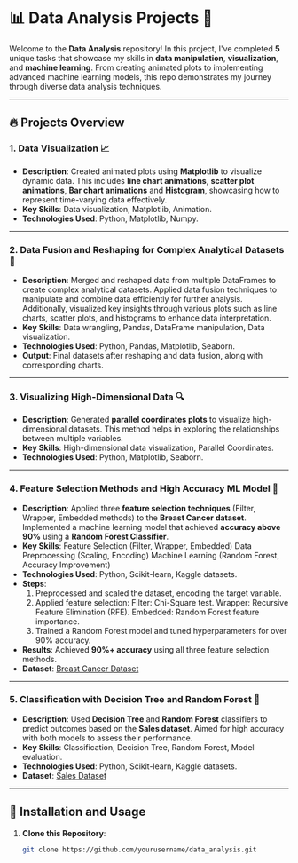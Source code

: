 # 📊 Data Analysis Projects 🚀

Welcome to the **Data Analysis** repository! In this project, I've completed **5** unique tasks that showcase my skills in **data manipulation**, **visualization**, and **machine learning**. From creating animated plots to implementing advanced machine learning models, this repo demonstrates my journey through diverse data analysis techniques.

---

## 🔥 Projects Overview

### 1. **Data Visualization** 📈
   - **Description**: Created animated plots using **Matplotlib** to visualize dynamic data. This includes **line chart animations**, **scatter plot animations**, **Bar chart animations** and **Histogram**, showcasing how to represent time-varying data effectively.
   - **Key Skills**: Data visualization, Matplotlib, Animation.
   - **Technologies Used**: Python, Matplotlib, Numpy.

---

### 2. **Data Fusion and Reshaping for Complex Analytical Datasets** 🔗
   - **Description**: Merged and reshaped data from multiple DataFrames to create complex analytical datasets. Applied data fusion techniques to manipulate and combine data efficiently for further analysis. Additionally, visualized key insights through various plots such as line charts, scatter plots, and histograms to enhance data interpretation.
   - **Key Skills**: Data wrangling, Pandas, DataFrame manipulation, Data visualization.
   - **Technologies Used**: Python, Pandas, Matplotlib, Seaborn.
   - **Output**: Final datasets after reshaping and data fusion, along with corresponding charts.

---

### 3. **Visualizing High-Dimensional Data** 🔍
   - **Description**: Generated **parallel coordinates plots** to visualize high-dimensional datasets. This method helps in exploring the relationships between multiple variables.
   - **Key Skills**: High-dimensional data visualization, Parallel Coordinates.
   - **Technologies Used**: Python, Matplotlib, Seaborn.

---

### 4. **Feature Selection Methods and High Accuracy ML Model** 🧠
   - **Description**: Applied three **feature selection techniques** (Filter, Wrapper, Embedded methods) to the **Breast Cancer dataset**. Implemented a machine learning model that achieved **accuracy above 90%** using a **Random Forest Classifier**.
   - **Key Skills**: Feature Selection (Filter, Wrapper, Embedded)
                     Data Preprocessing (Scaling, Encoding)
                     Machine Learning (Random Forest, Accuracy Improvement)
   - **Technologies Used**: Python, Scikit-learn, Kaggle datasets.
   - **Steps**:
     1. Preprocessed and scaled the dataset, encoding the target variable.
     2. Applied feature selection:
            Filter: Chi-Square test.
            Wrapper: Recursive Feature Elimination (RFE).
            Embedded: Random Forest feature importance.
     3. Trained a Random Forest model and tuned hyperparameters for over 90% accuracy.
   - **Results**:
      Achieved **90%+ accuracy** using all three feature selection methods.
   - **Dataset**: [Breast Cancer Dataset](https://www.kaggle.com/datasets/yasserh/breast-cancer-dataset)

---

### 5. **Classification with Decision Tree and Random Forest** 🌲
   - **Description**: Used **Decision Tree** and **Random Forest** classifiers to predict outcomes based on the **Sales dataset**. Aimed for high accuracy with both models to assess their performance.
   - **Key Skills**: Classification, Decision Tree, Random Forest, Model evaluation.
   - **Technologies Used**: Python, Scikit-learn, Kaggle datasets.
   - **Dataset**: [Sales Dataset](https://www.kaggle.com/datasets/nishathakkar/100-sales)

---

## 🚀 Installation and Usage

1. **Clone this Repository**:
   ```bash
   git clone https://github.com/yourusername/data_analysis.git
